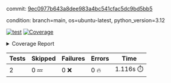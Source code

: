 commit: [9ec0977b643a8dee983a4bc541cfac5dc9bd5bb5](https://github.com/rcmdnk/parallel-job/tree/9ec0977b643a8dee983a4bc541cfac5dc9bd5bb5)

condition: branch=main, os=ubuntu-latest, python_version=3.12

[![test](https://github.com/rcmdnk/parallel-job/actions/workflows/test.yml/badge.svg)](https://github.com/rcmdnk/parallel-job/actions/runs/17764961570)
<a href="https://github.com/rcmdnk/parallel-job/blob/9ec0977b643a8dee983a4bc541cfac5dc9bd5bb5/README.md"><img alt="Coverage" src="https://img.shields.io/badge/Coverage-1%25-red.svg" /></a><details><summary>Coverage Report </summary><table><tr><th>File</th><th>Stmts</th><th>Miss</th><th>Cover</th><th>Missing</th></tr><tbody><tr><td colspan="5"><b>src/parallel_job</b></td></tr><tr><td>&nbsp; &nbsp;<a href="https://github.com/rcmdnk/parallel-job/blob/9ec0977b643a8dee983a4bc541cfac5dc9bd5bb5/src/parallel_job/chart.py">chart.py</a></td><td>32</td><td>32</td><td>0%</td><td><a href="https://github.com/rcmdnk/parallel-job/blob/9ec0977b643a8dee983a4bc541cfac5dc9bd5bb5/src/parallel_job/chart.py#L1-L114">1&ndash;114</a></td></tr><tr><td>&nbsp; &nbsp;<a href="https://github.com/rcmdnk/parallel-job/blob/9ec0977b643a8dee983a4bc541cfac5dc9bd5bb5/src/parallel_job/doc.py">doc.py</a></td><td>28</td><td>28</td><td>0%</td><td><a href="https://github.com/rcmdnk/parallel-job/blob/9ec0977b643a8dee983a4bc541cfac5dc9bd5bb5/src/parallel_job/doc.py#L1-L113">1&ndash;113</a></td></tr><tr><td>&nbsp; &nbsp;<a href="https://github.com/rcmdnk/parallel-job/blob/9ec0977b643a8dee983a4bc541cfac5dc9bd5bb5/src/parallel_job/parallel.py">parallel.py</a></td><td>237</td><td>237</td><td>0%</td><td><a href="https://github.com/rcmdnk/parallel-job/blob/9ec0977b643a8dee983a4bc541cfac5dc9bd5bb5/src/parallel_job/parallel.py#L1-L626">1&ndash;626</a></td></tr><tr><td>&nbsp; &nbsp;<a href="https://github.com/rcmdnk/parallel-job/blob/9ec0977b643a8dee983a4bc541cfac5dc9bd5bb5/src/parallel_job/test.py">test.py</a></td><td>53</td><td>53</td><td>0%</td><td><a href="https://github.com/rcmdnk/parallel-job/blob/9ec0977b643a8dee983a4bc541cfac5dc9bd5bb5/src/parallel_job/test.py#L1-L178">1&ndash;178</a></td></tr><tr><td>&nbsp; &nbsp;<a href="https://github.com/rcmdnk/parallel-job/blob/9ec0977b643a8dee983a4bc541cfac5dc9bd5bb5/src/parallel_job/type_helper.py">type_helper.py</a></td><td>3</td><td>3</td><td>0%</td><td><a href="https://github.com/rcmdnk/parallel-job/blob/9ec0977b643a8dee983a4bc541cfac5dc9bd5bb5/src/parallel_job/type_helper.py#L1-L6">1&ndash;6</a></td></tr><tr><td>&nbsp; &nbsp;<a href="https://github.com/rcmdnk/parallel-job/blob/9ec0977b643a8dee983a4bc541cfac5dc9bd5bb5/src/parallel_job/utils.py">utils.py</a></td><td>11</td><td>11</td><td>0%</td><td><a href="https://github.com/rcmdnk/parallel-job/blob/9ec0977b643a8dee983a4bc541cfac5dc9bd5bb5/src/parallel_job/utils.py#L1-L42">1&ndash;42</a></td></tr><tr><td><b>TOTAL</b></td><td><b>368</b></td><td><b>364</b></td><td><b>1%</b></td><td>&nbsp;</td></tr></tbody></table></details>

| Tests | Skipped | Failures | Errors | Time |
| ----- | ------- | -------- | -------- | ------------------ |
| 2 | 0 :zzz: | 0 :x: | 0 :fire: | 1.116s :stopwatch: |

